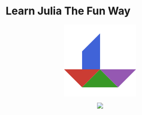 # Learn Julia The Fun Way

<div align="center">
  <p>
  <img src="https://github.com/LearnJuliaTheFunWay/LearnJuliaTheFunWay.jl/raw/master/book/resources/images/logo_192x192.png" width="192px">
  </p>

  <p>
  <a href="https://learnjuliathefunway.com"><img src="https://img.shields.io/website-up-down-green-red/https/shields.io.svg?label=learnjuliathefunway.com"></a>
  </p>
</div>
